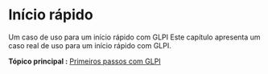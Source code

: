 Início rápido
================

Um caso de uso para um início rápido com GLPI
Este capítulo apresenta um caso real de uso para um início rápido com GLPI.

**Tópico principal :** [Primeiros passos com
GLPI](../glpi/primeiros_passos.html "Primeiros passos com GLPI.")
